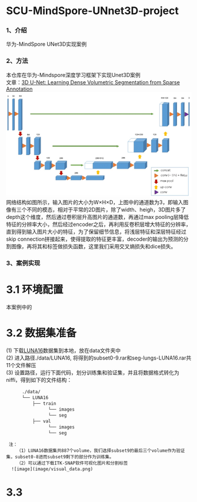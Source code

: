 # SCU-MindSpore-UNnet3D-project

### 1、介绍

华为-MindSpore UNet3D实现案例

### 2、方法

本仓库在华为-Mindspore深度学习框架下实现Unet3D案例  
文章：[3D U-Net: Learning Dense Volumetric Segmentation from Sparse Annotation](https://lmb.informatik.uni-freiburg.de/Publications/2016/CABR16/cicek16miccai.pdf)
![image](image/framework.jpg)
网络结构如图所示，输入图片的大小为W×H×D，上图中的通道数为3，即输入图像有三个不同的模态，相对于平常的2D图片，除了width、heigh，3D图片多了depth这个维度，然后通过卷积层升高图片的通道数，再通过max pooling层降低特征的分辨率大小，然后经过encoder之后，再利用反卷积层增大特征的分辨率，直到得到输入图片大小的特征，为了保留细节信息，将浅层特征和深层特征经过skip connection拼接起来，使得提取的特征更丰富，decoder的输出为预测的分割图像，再将其和标签做损失函数，这里我们采用交叉熵损失和dice损失。

### 3、案例实现
# 3.1 环境配置
   本案例中的
# 3.2 数据集准备
   (1) 下载[LUNA16](https://luna16.grand-challenge.org/)数据集到本地，放在data文件夹中  
   (2) 进入路径./data/LUNA16, 将得到的subset0-9.rar和seg-lungs-LUNA16.rar共11个文件解压  
   (3) 设置路径，运行下面代码，划分训练集和验证集，并且将数据格式转化为niffi，得到如下的文件结构：  
```
      ./data/
      └── LUNA16
          ├── train
                └── images
                └── seg
          ├── val
                └── images
                └── seg
``` 


     注：
        （1）LUNA16数据集共887个volume，我们选择subset9的最后三个volume作为验证集，subset0-8进而subset9剩下的部分作为训练集。
        （2）可以通过下载ITK-SNAP软件可视化图片和分割标签
      ![image](image/visual_data.png)
# 3.3 
